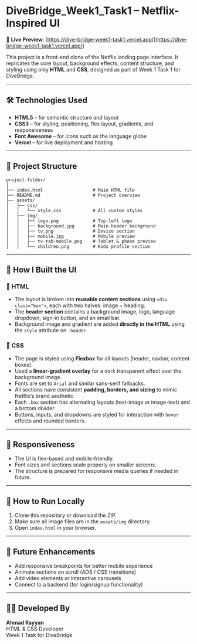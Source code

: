 
# DiveBridge_Week1_Task1 – Netflix-Inspired UI

🔗 **Live Preview**: [https://dive-bridge-week1-task1.vercel.app/](https://dive-bridge-week1-task1.vercel.app/)

This project is a front-end clone of the Netflix landing page interface. It replicates the core layout, background effects, content structure, and styling using only **HTML** and **CSS**, designed as part of Week 1 Task 1 for DiveBridge.

---

## 🛠 Technologies Used

- **HTML5** – for semantic structure and layout  
- **CSS3** – for styling, positioning, flex layout, gradients, and responsiveness  
- **Font Awesome** – for icons such as the language globe  
- **Vercel** – for live deployment and hosting

---

## 📁 Project Structure

```
project-folder/
│
├── index.html                   # Main HTML file
├── README.md                    # Project overview
├── assets/
│   ├── css/
│   │   └── style.css            # All custom styles
│   ├── img/
│   │   ├── logo.png             # Top-left logo
│   │   ├── background.jpg       # Main header background
│   │   ├── tv.png               # Device section
│   │   ├── mobile.jpg           # Mobile preview
│   │   ├── tv-tab-mobile.png    # Tablet & phone preview
│   │   └── children.png         # Kids profile section
```

---

## 🎨 How I Built the UI

### 🧱 HTML

- The layout is broken into **reusable content sections** using `<div class="box">`, each with two halves: image + heading.
- The **header section** contains a background image, logo, language dropdown, sign-in button, and an email bar.
- Background image and gradient are added **directly in the HTML** using the `style` attribute on `.header`.

### 🎨 CSS

- The page is styled using **Flexbox** for all layouts (header, navbar, content boxes).
- Used a **linear-gradient overlay** for a dark transparent effect over the background image.
- Fonts are set to `Arial` and similar sans-serif fallbacks.
- All sections have consistent **padding, borders, and sizing** to mimic Netflix’s brand aesthetic.
- Each `.box` section has alternating layouts (text-image or image-text) and a bottom divider.
- Buttons, inputs, and dropdowns are styled for interaction with `hover` effects and rounded borders.

---

## 📱 Responsiveness

- The UI is flex-based and mobile-friendly.
- Font sizes and sections scale properly on smaller screens.
- The structure is prepared for responsive media queries if needed in future.

---

## 🚀 How to Run Locally

1. Clone this repository or download the ZIP.
2. Make sure all image files are in the `assets/img` directory.
3. Open `index.html` in your browser.

---

## 📌 Future Enhancements

- Add responsive breakpoints for better mobile experience
- Animate sections on scroll (AOS / CSS transitions)
- Add video elements or interactive carousels
- Connect to a backend (for login/signup functionality)

---

## 👨‍💻 Developed By

**Ahmad Rayyan**  
HTML & CSS Developer  
Week 1 Task for DiveBridge
